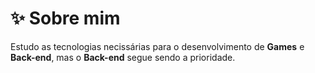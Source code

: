 <h1>&#x2728; Sobre mim</h1>
<p>Estudo as tecnologias necissárias para o desenvolvimento de <strong>Games</strong> e <strong>Back-end</strong>, mas o <strong>Back-end</strong> segue sendo a prioridade.</p>
